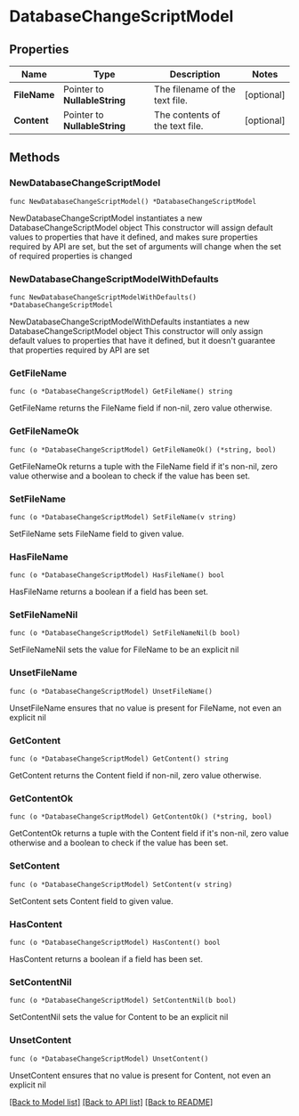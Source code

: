 # DatabaseChangeScriptModel

## Properties

Name | Type | Description | Notes
------------ | ------------- | ------------- | -------------
**FileName** | Pointer to **NullableString** | The filename of the text file. | [optional] 
**Content** | Pointer to **NullableString** | The contents of the text file. | [optional] 

## Methods

### NewDatabaseChangeScriptModel

`func NewDatabaseChangeScriptModel() *DatabaseChangeScriptModel`

NewDatabaseChangeScriptModel instantiates a new DatabaseChangeScriptModel object
This constructor will assign default values to properties that have it defined,
and makes sure properties required by API are set, but the set of arguments
will change when the set of required properties is changed

### NewDatabaseChangeScriptModelWithDefaults

`func NewDatabaseChangeScriptModelWithDefaults() *DatabaseChangeScriptModel`

NewDatabaseChangeScriptModelWithDefaults instantiates a new DatabaseChangeScriptModel object
This constructor will only assign default values to properties that have it defined,
but it doesn't guarantee that properties required by API are set

### GetFileName

`func (o *DatabaseChangeScriptModel) GetFileName() string`

GetFileName returns the FileName field if non-nil, zero value otherwise.

### GetFileNameOk

`func (o *DatabaseChangeScriptModel) GetFileNameOk() (*string, bool)`

GetFileNameOk returns a tuple with the FileName field if it's non-nil, zero value otherwise
and a boolean to check if the value has been set.

### SetFileName

`func (o *DatabaseChangeScriptModel) SetFileName(v string)`

SetFileName sets FileName field to given value.

### HasFileName

`func (o *DatabaseChangeScriptModel) HasFileName() bool`

HasFileName returns a boolean if a field has been set.

### SetFileNameNil

`func (o *DatabaseChangeScriptModel) SetFileNameNil(b bool)`

 SetFileNameNil sets the value for FileName to be an explicit nil

### UnsetFileName
`func (o *DatabaseChangeScriptModel) UnsetFileName()`

UnsetFileName ensures that no value is present for FileName, not even an explicit nil
### GetContent

`func (o *DatabaseChangeScriptModel) GetContent() string`

GetContent returns the Content field if non-nil, zero value otherwise.

### GetContentOk

`func (o *DatabaseChangeScriptModel) GetContentOk() (*string, bool)`

GetContentOk returns a tuple with the Content field if it's non-nil, zero value otherwise
and a boolean to check if the value has been set.

### SetContent

`func (o *DatabaseChangeScriptModel) SetContent(v string)`

SetContent sets Content field to given value.

### HasContent

`func (o *DatabaseChangeScriptModel) HasContent() bool`

HasContent returns a boolean if a field has been set.

### SetContentNil

`func (o *DatabaseChangeScriptModel) SetContentNil(b bool)`

 SetContentNil sets the value for Content to be an explicit nil

### UnsetContent
`func (o *DatabaseChangeScriptModel) UnsetContent()`

UnsetContent ensures that no value is present for Content, not even an explicit nil

[[Back to Model list]](../README.md#documentation-for-models) [[Back to API list]](../README.md#documentation-for-api-endpoints) [[Back to README]](../README.md)


